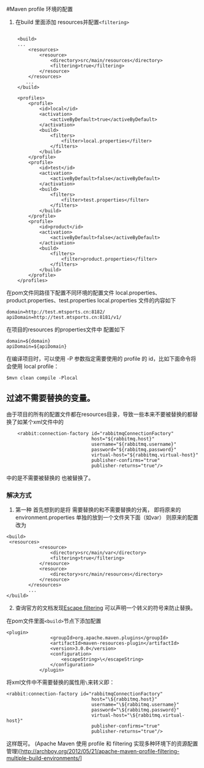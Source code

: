 #Maven profile 环境的配置

1. 在build 里面添加 resources并配置`<filtering>`

```

    <build>
    ...
        <resources>
            <resource>
                <directory>src/main/resources</directory>
                <filtering>true</filtering>
            </resource>
        </resources>
       ...
    </build>

    <profiles>
        <profile>
            <id>local</id>
            <activation>
                <activeByDefault>true</activeByDefault>
            </activation>
            <build>
                <filters>
                    <filter>local.properties</filter>
                </filters>
            </build>
        </profile>
        <profile>
            <id>test</id>
            <activation>
                <activeByDefault>false</activeByDefault>
            </activation>
            <build>
                <filters>
                    <filter>test.properties</filter>
                </filters>
            </build>
        </profile>
        <profile>
            <id>product</id>
            <activation>
                <activeByDefault>false</activeByDefault>
            </activation>
            <build>
                <filters>
                    <filter>product.properties</filter>
                </filters>
            </build>
        </profile>
    </profiles>

```

在pom文件同路径下配置不同环境的配置文件 local.properties、product.properties、test.properties
local.properties 文件的内容如下

```
domain=http://test.mtsports.cn:8182/
apiDomain=http://test.mtsports.cn:8181/v1/
```

在项目的resources 的properties文件中 配置如下
```
domain=${domain}
apiDomain=${apiDomain}
```

在编译项目时，可以使用 -P 参数指定需要使用的 profile 的 id，比如下面命令将会使用 local profile：
```
$mvn clean compile -Plocal
```

## 过滤不需要替换的变量。

由于项目的所有的配置文件都在resources目录，导致一些本来不要被替换的都替换了如某个xml文件中的
```
    <rabbit:connection-factory id="rabbitmqConnectionFactory"
                               host="${rabbitmq.host}"
                               username="${rabbitmq.username}"
                               password="${rabbitmq.password}"
                               virtual-host="${rabbitmq.virtual-host}"
                               publisher-confirms="true"
                               publisher-returns="true"/>

```
中的是不需要被替换的 也被替换了。

### 解决方式
1. 第一种 首先想到的是将 需要替换的和不需要替换的分离， 即将原来的environment.properties 单独的放到一个文件夹下面（如var）
则原来的配置改为
```
<build>
 <resources>
            <resource>
                <directory>src/main/var</directory>
                <filtering>true</filtering>
            </resource>
            <resource>
                <directory>src/main/resources</directory>
            </resource>
        </resources>
        ...
</build>

```

2. 查询官方的文档发现[Escape filtering](http://maven.apache.org/plugins/maven-resources-plugin/examples/escape-filtering.html)
可以声明一个转义的符号来防止替换。

在pom文件里面`<build>`节点下添加配置

```
<plugin>
                <groupId>org.apache.maven.plugins</groupId>
                <artifactId>maven-resources-plugin</artifactId>
                <version>3.0.0</version>
                <configuration>
                    <escapeString>\</escapeString>
                </configuration>
            </plugin>
```

将xml文件中不需要替换的属性用`\`来转义即：

```
<rabbit:connection-factory id="rabbitmqConnectionFactory"
                               host="\${rabbitmq.host}"
                               username="\${rabbitmq.username}"
                               password="\${rabbitmq.password}"
                               virtual-host="\${rabbitmq.virtual-host}"
                               publisher-confirms="true"
                               publisher-returns="true"/>
```

这样既可。
(Apache Maven 使用 profile 和 filtering 实现多种环境下的资源配置管理)[http://archboy.org/2012/05/21/apache-maven-profile-filtering-multiple-build-environments/]